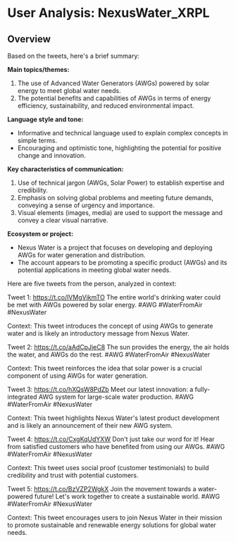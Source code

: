 # User Analysis: NexusWater_XRPL

## Overview

Based on the tweets, here's a brief summary:

**Main topics/themes:**

1. The use of Advanced Water Generators (AWGs) powered by solar energy to meet global water needs.
2. The potential benefits and capabilities of AWGs in terms of energy efficiency, sustainability, and reduced environmental impact.

**Language style and tone:**

* Informative and technical language used to explain complex concepts in simple terms.
* Encouraging and optimistic tone, highlighting the potential for positive change and innovation.

**Key characteristics of communication:**

1. Use of technical jargon (AWGs, Solar Power) to establish expertise and credibility.
2. Emphasis on solving global problems and meeting future demands, conveying a sense of urgency and importance.
3. Visual elements (images, media) are used to support the message and convey a clear visual narrative.

**Ecosystem or project:**

* Nexus Water is a project that focuses on developing and deploying AWGs for water generation and distribution.
* The account appears to be promoting a specific product (AWGs) and its potential applications in meeting global water needs.

Here are five tweets from the person, analyzed in context:

Tweet 1:
https://t.co/lVMgVikmTO
The entire world's drinking water could be met with AWGs powered by solar energy. #AWG #WaterFromAir #NexusWater

Context: This tweet introduces the concept of using AWGs to generate water and is likely an introductory message from Nexus Water.

Tweet 2:
https://t.co/aAdCpJjeC8
The sun provides the energy, the air holds the water, and AWGs do the rest. #AWG #WaterFromAir #NexusWater

Context: This tweet reinforces the idea that solar power is a crucial component of using AWGs for water generation.

Tweet 3:
https://t.co/hXQsW8PdZb
Meet our latest innovation: a fully-integrated AWG system for large-scale water production. #AWG #WaterFromAir #NexusWater

Context: This tweet highlights Nexus Water's latest product development and is likely an announcement of their new AWG system.

Tweet 4:
https://t.co/CxgKqUdYXW
Don't just take our word for it! Hear from satisfied customers who have benefited from using our AWGs. #AWG #WaterFromAir #NexusWater

Context: This tweet uses social proof (customer testimonials) to build credibility and trust with potential customers.

Tweet 5:
https://t.co/BzVZP2WgkX
Join the movement towards a water-powered future! Let's work together to create a sustainable world. #AWG #WaterFromAir #NexusWater

Context: This tweet encourages users to join Nexus Water in their mission to promote sustainable and renewable energy solutions for global water needs.